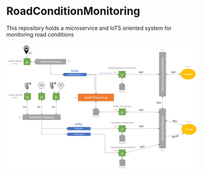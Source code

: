 # RoadConditionMonitoring
 This repository holds a microservice and IoTS oriented system for monitoring road conditions  
 <br/>
![architecture image](https://github.com/MashaNes/RoadConditionMonitoring/blob/main/Architecture.png)  
